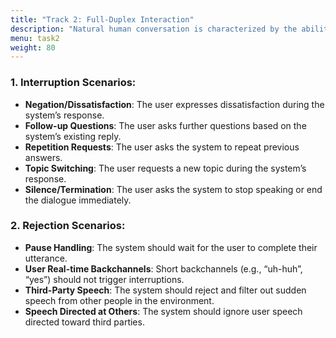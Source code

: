 ```yaml
---
title: "Track 2: Full-Duplex Interaction"
description: "Natural human conversation is characterized by the ability to interrupt, pause, or respond at any time, rather than adhering to rigid turn-taking. This track evaluates a speech dialogue system’s capacity to react swiftly, stop appropriately, and respond naturally in scenarios involving interruptions, follow-up questions, topic shifts, or background noise. Annotated real-world multi-turn Chinese and English dialogue datasets will be provided, covering typical interruption and rejection scenarios. Systems will be comprehensively assessed based on response speed, behavioral rationality. This track aims to advance voice dialogue systems toward human-like communication."
menu: task2
weight: 80
---
```



### **1. Interruption Scenarios**:
- **Negation/Dissatisfaction**: The user expresses dissatisfaction during the system’s response.
- **Follow-up Questions**: The user asks further questions based on the system’s existing reply.
- **Repetition Requests**: The user asks the system to repeat previous answers.
- **Topic Switching**: The user requests a new topic during the system’s response.
- **Silence/Termination**: The user asks the system to stop speaking or end the dialogue immediately.
### 2. **Rejection Scenarios**:
- **Pause Handling**: The system should wait for the user to complete their utterance.
- **User Real-time Backchannels**: Short backchannels (e.g., “uh-huh”, “yes”) should not trigger interruptions.
- **Third-Party Speech**: The system should reject and filter out sudden speech from other people in the environment.
- **Speech Directed at Others**: The system should ignore user speech directed toward third parties.